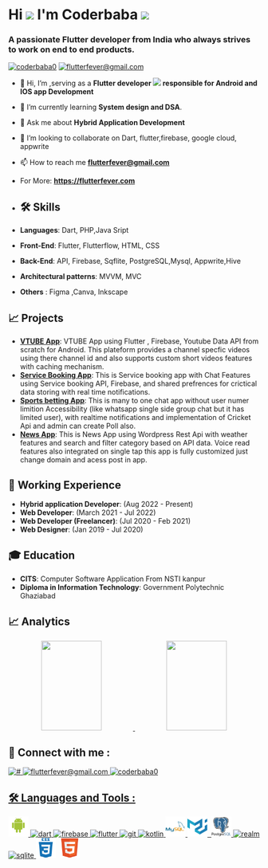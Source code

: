 <!----------------------------------- Heading Section ------------------------------------>
<h1 align="left">
    Hi
    <img src="https://media.giphy.com/media/hvRJCLFzcasrR4ia7z/giphy.gif" width="35px"/>
    I'm Coderbaba
    <img src="https://camo.githubusercontent.com/d3359cb00ab0b5ed8f2e1fe3fceb4fbaf3b614340f8c0db99c17b9f50b351770/68747470733a2f2f656d6f6a69732e736c61636b6d6f6a69732e636f6d2f656d6f6a69732f696d616765732f313533313834393433302f343234362f626c6f622d73756e676c61737365732e6769663f31353331383439343330" width="35">
</h1>
<h3 align="left">A passionate Flutter developer from India who always strives to work on end to end products. </h3>
<!----------------------------------- Profile View Section ------------------------------------>
<p align="left"> <a href="https://twitter.com/sattababa29580" target="blank"><img src="https://img.shields.io/twitter/follow/coderbaba0?logo=twitter&style=for-the-badge" alt="coderbaba0" /></a> <a title="flutterfever@gmail.com" href="mailto:flutterfever@gmail.com">
        <img src="https://img.shields.io/badge/Gmail-D14836?style=for-the-badge&logo=gmail&logoColor=white" alt="flutterfever@gmail.com" />
    </a></p>

- 👋 Hi, I’m ,serving as a **Flutter developer <img src="https://media.giphy.com/media/WUlplcMpOCEmTGBtBW/giphy.gif" width="30">  responsible for Android and IOS app Development** 
- 🌱 I’m currently learning **System design and DSA**.
- 💬 Ask me about **Hybrid Application Development**
- 💞️ I’m looking to collaborate on Dart, flutter,firebase, google cloud, appwrite 
- 📫 How to reach me **flutterfever@gmail.com**
- For More: **https://flutterfever.com**
  
- ## 🛠 Skills

- **Languages**: Dart, PHP,Java Sript
- **Front-End**: Flutter, Flutterflow, HTML, CSS
- **Back-End**: API, Firebase, Sqflite, PostgreSQL,Mysql, Appwrite,Hive
- **Architectural patterns**: MVVM, MVC
- **Others** :  Figma ,Canva, Inkscape

## 📈 Projects

- **[VTUBE App](#)**: VTUBE App using Flutter , Firebase, Youtube Data API from scratch for Android. This plateform provides a channel specfic videos using there channel id and also supports custom short videos features with caching mechanism.
- **[Service Booking App](#)**: This is Service booking app with Chat Features using Service booking API, Firebase, and shared prefrences for crictical data storing with real time notifications.
- **[Sports betting App](#)**: This is many to one chat app without user numer limition Accessibility  (like whatsapp single side group chat but it has limited user), with realtime notifications and implementation of Cricket Api and admin can create Poll also.
- **[News App](#)**: This is News App using Wordpress Rest Api with weather features and search and filter category based on API data. Voice read features also integrated on single tap this app is fully customized just change domain and acess post in app.

## 📄 Working Experience

- **Hybrid application Developer**:  (Aug 2022 - Present)
- **Web Developer**:  (March 2021 - Jul 2022)
- **Web Developer (Freelancer)**:  (Jul 2020 - Feb 2021)
- **Web Designer**:   (Jan 2019 - Jul 2020)

## 🎓 Education

- **CITS**: Computer Software Application From NSTI kanpur
- **Diploma in Information Technology**: Government Polytechnic Ghaziabad
 
## 📈 Analytics

<p align="center">
<a href="https://github.com/coderbaba0">
  <img height="180em" width="49%" margin-right="15px" src="https://github-readme-stats-eight-theta.vercel.app/api?username=coderbaba0&theme=radical&show_icons=true&include_all_commits=false&count_private=true"/>
  <img height="180em" width="49%" src="https://streak-stats.demolab.com?user=coderbaba0&theme=transparent&date_format=%5BY%20%5DM%20j&theme=radical"/>
</a>
</p>

## 📱 Connect with me :
 <a href="https://www.flutterfever.com/">
    <img src="https://img.shields.io/badge/Portfolio-18A303?style=for-the-badge&logo=ionic&logoColor=white" alt="#"/>
  </a>
    <a title="flutterfever@gmail.com" href="mailto:flutterfever@gmail.com">
        <img src="https://img.shields.io/badge/Gmail-D14836?style=for-the-badge&logo=gmail&logoColor=white" alt="flutterfever@gmail.com" />
    </a>
     <a href="https://twitter.com/sattababa29580" target="blank"><img src="https://img.shields.io/twitter/follow/coderbaba0?logo=twitter&style=for-the-badge" alt="coderbaba0" />
</p>
         
## 🛠️ Languages and Tools :

<p align="left"> <a href="https://developer.android.com" target="_blank"> <img src="https://raw.githubusercontent.com/devicons/devicon/master/icons/android/android-original-wordmark.svg" alt="android" width="40" height="40"/> </a>  <a href="https://dart.dev" target="_blank"> <img src="https://www.vectorlogo.zone/logos/dartlang/dartlang-icon.svg" alt="dart" width="40" height="40"/> </a> <a href="https://firebase.google.com/" target="_blank"> <img src="https://www.vectorlogo.zone/logos/firebase/firebase-icon.svg" alt="firebase" width="40" height="40"/> </a> <a href="https://flutter.dev" target="_blank"> <img src="https://www.vectorlogo.zone/logos/flutterio/flutterio-icon.svg" alt="flutter" width="40" height="40"/> </a> <a href="https://git-scm.com/" target="_blank"> <img src="https://www.vectorlogo.zone/logos/git-scm/git-scm-icon.svg" alt="git" width="40" height="40"/> </a>  <a href="https://kotlinlang.org" target="_blank"> <img src="https://www.vectorlogo.zone/logos/kotlinlang/kotlinlang-icon.svg" alt="kotlin" width="40" height="40"/> </a> <a href="https://www.mysql.com/" target="_blank"> <img src="https://raw.githubusercontent.com/devicons/devicon/master/icons/mysql/mysql-original-wordmark.svg" alt="mysql" width="40" height="40"/> <img src="https://github.com/devicons/devicon/blob/master/icons/materialui/materialui-original.svg" title="Material UI" alt="Material UI" width="40" height="40"/>&nbsp; <a href="https://www.postgresql.org" target="_blank"> <img src="https://raw.githubusercontent.com/devicons/devicon/master/icons/postgresql/postgresql-original-wordmark.svg" alt="postgresql" width="40" height="40"/> </a> <a href="https://realm.io/" target="_blank"> <img src="https://raw.githubusercontent.com/bestofjs/bestofjs-webui/8665e8c267a0215f3159df28b33c365198101df5/public/logos/realm.svg" alt="realm" width="40" height="40"/> </a>  <a href="https://www.sqlite.org/" target="_blank"> <img src="https://www.vectorlogo.zone/logos/sqlite/sqlite-icon.svg" alt="sqlite" width="40" height="40"/> </a>  <img src="https://github.com/devicons/devicon/blob/master/icons/css3/css3-plain-wordmark.svg"  title="CSS3" alt="CSS" width="40" height="40"/>&nbsp;
  <img src="https://github.com/devicons/devicon/blob/master/icons/html5/html5-original.svg" title="HTML5" alt="HTML" width="40" height="40"/>&nbsp; </p>


<!---
coderbaba0/coderbaba0 is a ✨ special ✨ repository because its `README.md` (this file) appears on your GitHub profile.
You can click the Preview link to take a look at your changes.
--->

